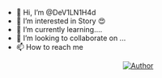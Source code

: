 - 👋 Hi, I’m @DeV1LN1H4d
- 👀 I’m interested in Story 😍
- 🌱 I’m currently learning.... 
- 💞️ I’m looking to collaborate on ...
- 📫 How to reach me <p align="center">
<a href="https://Facebook.com/DevilNihad/"><img title="Author" src="https://img.shields.io/badge/Author-DEVIL%20PANTHER-red"></a>


<!---
DeV1LN1H4d/DeV1LN1H4d is a ✨ special ✨ repository because its `README.md` (this file) appears on your GitHub profile.
You can click the Preview link to take a look at your changes.
--->
